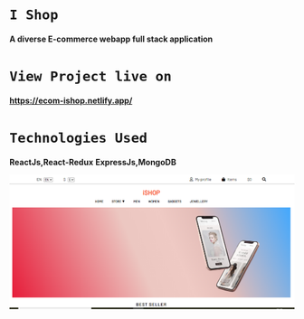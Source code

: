 # `I Shop`
**A diverse E-commerce webapp full stack application**

# `View Project live on `
**https://ecom-ishop.netlify.app/**

# `Technologies Used`
**ReactJs,React-Redux**
**ExpressJs,MongoDB**

![screenschot](./public/scs.png)
